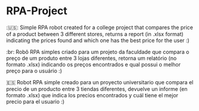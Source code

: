 # RPA-Project

:🇺🇸: Simple RPA robot created for a college project that compares the price of a product between 3 different stores, returns a report (in .xlsx format) indicating the prices found and which one has the best price for the user :)

:br: Robô RPA simples criado para um projeto da faculdade que compara o preço de um produto entre 3 lojas diferentes, retorna um relatório (no formato .xlsx) indicando os preços encontrados e qual possui o melhor preço para o usuário :)

:es: Robot RPA simple creado para un proyecto universitario que compara el precio de un producto entre 3 tiendas diferentes, devuelve un informe (en formato .xlsx) que indica los precios encontrados y cuál tiene el mejor precio para el usuario :)
